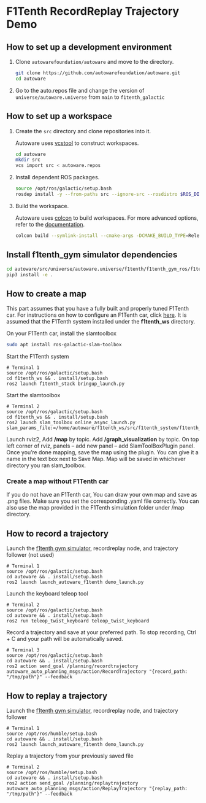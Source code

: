 # F1Tenth RecordReplay Trajectory Demo

## How to set up a development environment

1. Clone `autowarefoundation/autoware` and move to the directory.

   ```bash
   git clone https://github.com/autowarefoundation/autoware.git
   cd autoware
   ```

2. Go to the auto.repos file and change the version of `universe/autoware.universe` from `main` to `f1tenth_galactic`

## How to set up a workspace

1. Create the `src` directory and clone repositories into it.

   Autoware uses [vcstool](https://github.com/dirk-thomas/vcstool) to construct workspaces.

   ```bash
   cd autoware
   mkdir src
   vcs import src < autoware.repos
   ```

2. Install dependent ROS packages.

   ```bash
   source /opt/ros/galactic/setup.bash
   rosdep install -y --from-paths src --ignore-src --rosdistro $ROS_DISTRO
   ```

3. Build the workspace.

   Autoware uses [colcon](https://github.com/colcon) to build workspaces.
   For more advanced options, refer to the [documentation](https://colcon.readthedocs.io/).

   ```bash
   colcon build --symlink-install --cmake-args -DCMAKE_BUILD_TYPE=Release
   ```
   

## Install f1tenth_gym simulator dependencies
   ```bash
   cd autoware/src/universe/autoware.universe/f1tenth/f1tenth_gym_ros/f1tenth_gym
   pip3 install -e .
   ```

## How to create a map
This part assumes that you have a fully built and properly tuned F1Tenth car. For instructions on how to configure an F1Tenth car, click [here](https://f1tenth.readthedocs.io/en/foxy_test/index.html). It is assumed that the F1Tenth system installed under the __f1tenth_ws__ directory.

On your F1Tenth car, install the slamtoolbox 

   ```bash
   sudo apt install ros-galactic-slam-toolbox
   ```

Start the F1Tenth system

```(bash)
# Terminal 1
source /opt/ros/galactic/setup.bash
cd f1tenth_ws && . install/setup.bash
ros2 launch f1tenth_stack bringup_launch.py
```

Start the slamtoolbox

```(bash)
# Terminal 2
source /opt/ros/galactic/setup.bash
cd f1tenth_ws && . install/setup.bash
ros2 launch slam_toolbox online_async_launch.py slam_params_file:=/home/autoware/f1tenth_ws/src/f1tenth_system/f1tenth_stack/config/f1tenth_online_async.yaml
```

Launch rviz2, Add __/map__ by topic. Add __/graph_visualization__ by topic. On top left corner of rviz, panels – add new panel – add SlamToolBoxPlugin panel. Once you’re done mapping, save the map using the plugin. You can give it a name in the text box next to Save Map. Map will be saved in whichever directory you ran slam_toolbox.

### Create a map without F1Tenth car
If you do not have an F1Tenth car, You can draw your own map and save as .png files. Make sure you set the corresponding .yaml file correctly. You can also use the map provided in the F1Tenth simulation folder under /map directory.


## How to record a trajectory

Launch the [f1tenth gym simulator](https://github.com/f1tenth/f1tenth_gym_ros), recordreplay node, and trajectory follower (not used)

```(bash)
# Terminal 1
source /opt/ros/galactic/setup.bash
cd autoware && . install/setup.bash
ros2 launch launch_autoware_f1tenth demo_launch.py
```

Launch the keyboard teleop tool

```(bash)
# Terminal 2
source /opt/ros/galactic/setup.bash
cd autoware && . install/setup.bash
ros2 run teleop_twist_keyboard teleop_twist_keyboard
```

Record a trajectory and save at your preferred path. To stop recording, Ctrl + C and your path will be automatically saved.

```(bash)
# Terminal 3
source /opt/ros/galactic/setup.bash
cd autoware && . install/setup.bash
ros2 action send_goal /planning/recordtrajectory autoware_auto_planning_msgs/action/RecordTrajectory "{record_path: "/tmp/path"}" --feedback
```

## How to replay a trajectory

Launch the [f1tenth gym simulator](https://github.com/f1tenth/f1tenth_gym_ros), recordreplay node, and trajectory follower

```(bash)
# Terminal 1
source /opt/ros/humble/setup.bash
cd autoware && . install/setup.bash
ros2 launch launch_autoware_f1tenth demo_launch.py
```

Replay a trajectory from your previously saved file

```(bash)
# Terminal 2
source /opt/ros/humble/setup.bash
cd autoware && . install/setup.bash
ros2 action send_goal /planning/replaytrajectory autoware_auto_planning_msgs/action/ReplayTrajectory "{replay_path: "/tmp/path"}" --feedback
```

